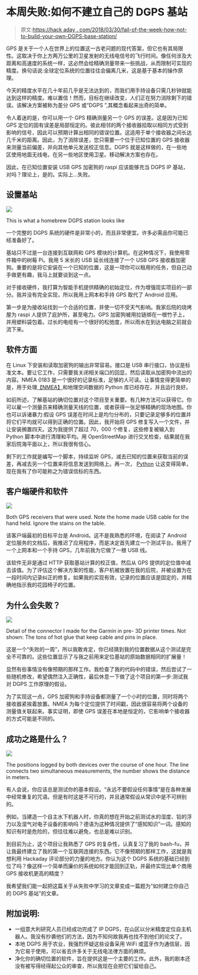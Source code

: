 # 本周失败:如何不建立自己的 DGPS 基站

> 原文:[https://hack aday . com/2018/03/30/fail-of-the-week-how-not-to-build-your-own-DGPS-base-station/](https://hackaday.com/2018/03/30/fail-of-the-week-how-not-to-build-your-own-dgps-base-station/)

GPS 是关于一个人在世界上的位置这一古老问题的现代答案，但它也有其局限性。这取决于你上方两万公里的卫星发射的无线电信号的飞行时间。像任何涉及大距离和高速度的系统一样，这必然会给精确测量带来一些挑战，从而限制可实现的精度。换句话说:全球定位系统的位置往往会偏离几米，这是基于基本的操作原理。

今天的精度水平在几十年前几乎是无法达到的，而我们用手持设备只需几秒钟就能达到这样的精度。难以置信！然而，目标在继续改变，人们正在努力消除剩下的错误。该解决方案被称为差分 GPS 或“DGPS ”,其概念看起来出奇的简单。

令人着迷的是，你可以用一个 GPS 精确测量另一个 GPS 的误差。这是因为已知 GPS 定位的固有误差是局部恒定的。彼此相邻的两个接收器拾取以相同方式受到影响的信号，因此可以预期计算出相同的错误位置。这适用于单个接收器之间长达几千米的距离。因此，为了消除误差，您只需要一个位于已知位置的 GPS 接收器来测量当前偏差，并向其他单元发送校正信息。DGPS 就是这样做的，在一些地区使用地面无线电，在另一些地区使用卫星。移动解决方案也存在。

因此，在已知位置安装 USB GPS 加密狗的 raspi 应该能够充当 DGPS IP 基站，对吗？理论上，是的。实际上…失败。

## 设置基站

[![](../Images/8ae075c067fc6425fb4630a4a0e15522.png)](https://hackaday.com/wp-content/uploads/2018/03/p1030354.jpg)

This is what a homebrew DGPS station looks like

一个完整的 DGPS 系统的硬件是非常小的，而且非常便宜。许多必需品你可能已经准备好了。

基站只不过是一台连接到互联网和 GPS 模块的计算机。在这种情况下，我使用零件箱中的树莓 Pi。我用 5 米长的 USB 延长线连接了一个 USB GPS 接收器加密狗。重要的是将它安装在一个已知的位置，这是一项你可以租用的任务，但自己动手做更有趣，我马上就要谈到这一点。

对于接收硬件，我打算为智能手机提供精确的初始定位，作为增强现实项目的一部分。我并没有完全实现，所以我用上网本和手持 GPS 取代了 Android 应用。

第一步是为接收站找到一个合适的位置，并使一切不受天气影响。我家后院的烧烤屋为 raspi 人提供了庇护所，甚至电力。GPS 加密狗被用拉链绑在一根竹子上，并用塑料袋包着。过长的电缆有一个很好的松弛度，所以雨水在到达电脑之前就会流下来。

## 软件方面

在 Linux 下安装和读取加密狗的输出非常容易。接口是 USB 串行接口，协议是标准文本。要让它工作，只需要我关闭相关端口的回显，然后读取从加密狗中流出的内容。NMEA 0183 是一个很好的记录标准，足够的人可读。让事情变得更简单的是，用于处理[【NMEA】](https://github.com/Knio/pynmea2)和地理空间数据的 Python 库已经存在，并且运行良好。

如前所述，了解基站的确切位置对这个项目至关重要。有几种方法可以获得它。你可以雇一个测量员来精确测量天线的位置，或者获得一张足够精确的现场地图。你也可以诉诸暴力:假设 GPS 误差在时间上是均匀分布的，只要记录足够多的位置并将它们平均就可以得到正确的位置。因此，我开始将 GPS 修复写入一个文件，并让安装搁置四天。这为我提供了超过 70，000 个修复，这些修复被输入到 Python 脚本中进行清理和平均。用 OpenStreetMap 进行交叉检查，结果就在我家后院海平面以上，所以我很有信心。

剩下的工作就是编写一个脚本，持续监听 GPS，减去已知的位置来获取当前的误差，再减去另一个位置来将信息发送到网络上。再一次， [Python](https://www.linuxjournal.com/content/tech-tip-really-simple-http-server-python) 让这变得简单，现在我有了你可能称之为错误信标的东西。

## 客户端硬件和软件

![](../Images/d53c1b7364f5ba7c0d44d3acd20df6df.png)

Both GPS receivers that were used. Note the home made USB cable for the hand held. Ignore the stains on the table.

该客户端最初的目标平台是 Android。这不是我熟悉的环境，在阅读了 Android 定位服务的文档后，我推迟了应用程序，而是决定首先建立一个测试平台。我用了一个上网本和一个手持 GPS，几年前我为它做了一根 USB 线。

该软件无非是通过 HTTP 获取基站计算的校正值，然后从 GPS 提供的定位值中减去该值。为了评估这个解决方案的性能，客户机被放置在我的后院，并被设置为在一段时间内记录纠正的修复。如果我的实现有效，记录的位置应该是固定的，并精确地指示我的花园椅子的位置。

## 为什么会失败？

[![](../Images/301ce0208a5c585d46c63aca2df07617.png)](https://hackaday.com/wp-content/uploads/2018/03/p1030378.jpg)

Detail of the connector I made for the Garmin in pre- 3D printer times. Not shown: The tons of hot glue that keep cable and pins in place.

这是一个“失败的一周”，所以我敢肯定，你已经猜到我的位置数据从这个测试是完全不可靠的。这些位置显示了与我之前用来定位基站的原始数据相同的扩展量！

显然有些事情没有像预期的那样工作。我检查了我的代码中的错误，然后尝试了一些随机修改，希望偶然注入正确性，最后休息一下做了这个项目的第一步:测试我对 DGPS 工作原理的假设。

为了实现这一点，GPS 加密狗和手持设备都测量了一个小时的位置，同时将两个接收器紧挨着放置。NMEA 为每个定位提供了时间戳，因此很容易将两个设备的测量值关联起来。事实证明，即使 GPS 误差在本地是恒定的，它影响单个接收器的方式可能是不同的。

## 成功之路是什么？

![](../Images/a7fa9af7ac1f154b24ae3e71c903a3b2.png)

The positions logged by both devices over the course of one hour. The line connects two simultaneous measurements, the number shows the distance in meters.

有人会说，你应该总是测试你的基本假设。“永远不要假设任何事情”是在各种发展中经常重复的咒语。但是有时这是不可行的，并且通常假设从常识中是不可辨别的。

例如，当建造一个自主水下机器人时，你真的想在开始之前测试水的湿度、铅的浮力以及湿气对电子设备的影响吗？德语为这种情况提供了“感知知识”一词。感知的知识有时是危险的，但往往难以避免，也总是难以识别。

到目前为止，这个项目让我熟悉了 GPS 的复杂性，认真复习了我的 bash-fu，并让我最终建立了我的第一个互联网连接的东西。它不像预期的那样工作，这就是我想利用 Hackaday 评论部分的力量的地方。你认为这个 DGPS 系统的基础已经到位了吗？像这样一个简单而廉价的系统如何才能回到正轨，并最终实现比单个商用 GPS 接收机更高的精度？

我希望我们能一起把这篇关于从失败中学习的文章变成一篇题为“如何建立你自己的 DGPS 基站”的文章。

## 附加说明:

*   一组意大利研究人员已经成功完成了 IP DGPS，在山区以分米精度定位自主机器人。我没有抄袭他们的方法，因为不知何故我再也找不到他们的论文了。
*   本地 DGPS 用于农业，我强烈怀疑这些设备采用 WiFi 或蓝牙作为通信层，因为它易于使用，可以省去许多关于无线电法律方面的麻烦。
*   净化你的确切位置的软件，旨在提供这是一个主要的工作。此外，我的剧本还没有被写得经得起公众的审查，所以我现在会把它们留给自己。
